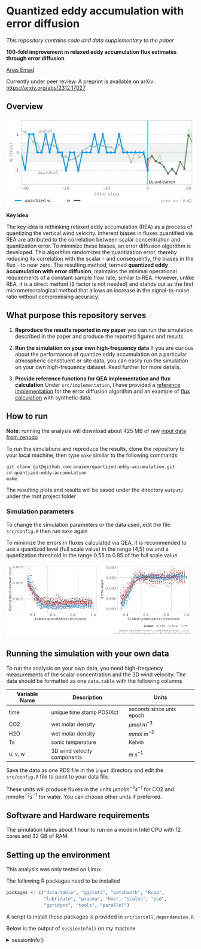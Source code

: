 # Quantized eddy accumulation with error diffusion

*This repository contains code and data supplementary to the paper*

**100-fold improvement in relaxed eddy accumulation flux estimates through error diffusion**

[Anas Emad](https://orcid.org/0000-0002-0141-5262)
  
Currently under peer review. A preprint is available on arXiv: 
https://arxiv.org/abs/2312.17027


## Overview

<p align="center">
  <img src="img/QEA.gif" alt="GIF animation of vertical wind velocity
  quantization and error diffusion">
</p>

**Key idea**


The key idea is rethinking relaxed eddy accumulation (REA) as a process of
quantizing the vertical wind velocity. Inherent biases in fluxes quantified via
REA are attributed to the correlation between scalar concentration and
quantization error. To minimize these biases, an error diffusion algorithm is
developed. This algorithm randomizes the quantization error, thereby reducing
its correlation with the scalar - and consequently, the biases in the flux - to
near zero. The resulting method, termed **quantized eddy accumulation with error
diffusion**, maintains the minimal operational requirements of a constant sample
flow rate, similar to REA. However, unlike REA, it is a direct method (β factor
is not needed) and stands out as the first micrometeorological method that
allows an increase in the signal-to-noise ratio
without compromising accuracy.



## What purpose this repository serves

1. **Reproduce the results reported in my paper**
you can run the simulation described in the paper and produce the reported
figures and results.

2. **Run the simulation on your own high-frequency data**
If you are curious about the performance of quantize eddy accumulation on a
particular atmospheric constituent or site data, you can easily run the
simulation on your own high-frequency dataset.
Read further for more details.

3. **Provide reference functions for QEA implementation and flux calculation**
Under `src/implementation`, I have provided a [reference implementation](src/implementation/reference-implementation.R) for the error
diffusion algorithm and an example of [flux calculation](src/implementation/flux-calculation.rmd) with synthetic data.


## How to run

**Note**: running the analysis will download about 425 MB of raw [input data from zenodo](https://doi.org/10.5281/zenodo.10300363)

To run the simulations and reproduce the results, clone the repository to your
local machine, then type `make` similar to the following commands


```
git clone git@github.com:anasem/quantized-eddy-accumulation.git
cd quantized-eddy-accumulation
make
```

The resulting plots and results will be saved under the directory `output/`
under the root project folder

### Simulation parameters 

To change the simulation parameters or the data used, edit the file
`src/config.R` then run `make` again

To minimize the errors in fluxes calculated via QEA, it is recommended to use
a quantized level (full scale value) in the range [4,5] σw and a quantization
threshold in the range 0.55 to 0.85 of the full scale value

<p align="center">
  <img src="output/figures/recommended-param-choice.png" alt="recommended
  parameters choice">
</p>



## Running the simulation with your own data

To run the analysis on your own data, you need high-frequency measurements of
the scalar concentration and the 3D wind velocity. The data should be formatted
as one `data.table` with the following columns


| Variable Name | Description                 | Units                    |
|---------------|-----------------------------|--------------------------|
| time          | unique time stamp POSIXct   | seconds since unix epoch |
| CO2           | wet molar density           | $\mu mol\ m^{-3}$        |
| H2O           | wet molar density           | $mmol\ m^{-3}$           |
| Ts            | sonic temperature           | Kelvin                   |
| u, v, w       | 3D wind velocity components | $m\ s^{-1}$              |

Save the data as one RDS file in the `input` directory and edit the
`src/config.R` file to point to your data file.

These units will produce fluxes in the units $\mu mol m^{-2} s^{-1}$ for CO2 and
$mmol m^{-2} s^{-1}$ for water. You can choose other units if preferred.

## Software and Hardware requirements

The simulation takes about 1 hour to run on a modern Intel CPU with 12 cores and
32 GB of RAM.

## Setting up the environment

This analysis was only tested on Linux.

The following R packages need to be installed

```R
packages <- c("data.table", "ggplot2", "patchwork", "Rcpp", 
              "lubridate", "pracma", "hms", "scales", "psd", 
              "ggridges", "tools", "parallel")

```
A script to install these packages is provided in `src/install_dependencies.R`

Below is the output of `sessionInfo()` on my machine

<details>
   <summary>sessionInfo()</summary>

    ```R
    > sessionInfo()
    R version 4.3.2 (2023-10-31)
    Platform: x86_64-pc-linux-gnu (64-bit)
    Running under: Arch Linux

    Matrix products: default
    BLAS:   /usr/lib/libblas.so.3.12.0 
    LAPACK: /usr/lib/liblapack.so.3.12.0

    locale:
     [1] LC_CTYPE=en_US.UTF-8       LC_NUMERIC=C              
     [3] LC_TIME=de_DE.UTF-8        LC_COLLATE=en_US.UTF-8    
     [5] LC_MONETARY=de_DE.UTF-8    LC_MESSAGES=en_US.UTF-8   
     [7] LC_PAPER=de_DE.UTF-8       LC_NAME=C                 
     [9] LC_ADDRESS=C               LC_TELEPHONE=C            
    [11] LC_MEASUREMENT=de_DE.UTF-8 LC_IDENTIFICATION=C       

    time zone: Europe/Berlin
    tzcode source: system (glibc)

    attached base packages:
    [1] parallel  tools     stats     graphics  grDevices utils     datasets 
    [8] methods   base     

    other attached packages:
     [1] ggridges_0.5.4    psd_2.1.1         scales_1.2.1     
     [4] hms_1.1.3         pracma_2.4.2      lubridate_1.9.3  
     [7] Rcpp_1.0.11       patchwork_1.1.3   ggplot2_3.4.4    
    [10] data.table_1.14.8 nvimcom_0.9-159   colorout_1.3-0   

    loaded via a namespace (and not attached):
     [1] vctrs_0.6.4        cli_3.6.1          rlang_1.1.1       
     [4] generics_0.1.3     glue_1.6.2         colorspace_2.1-0  
     [7] fansi_1.0.5        grid_4.3.2         munsell_0.5.0     
    [10] tibble_3.2.1       lifecycle_1.0.3    compiler_4.3.2    
    [13] dplyr_1.1.4        RColorBrewer_1.1-3 timechange_0.2.0  
    [16] pkgconfig_2.0.3    R6_2.5.1           tidyselect_1.2.0  
    [19] utf8_1.2.3         pillar_1.9.0       magrittr_2.0.3    
    [22] withr_2.5.1        gtable_0.3.4      
    ```

</details>

